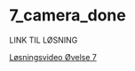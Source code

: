 # 7_camera_done

LINK TIL LØSNING 

<a href="https://cbs.cloud.panopto.eu/Panopto/Pages/Viewer.aspx?id=52ee70e2-85bc-4b06-8474-adbd01424a63
" target="_blank">Løsningsvideo Øvelse 7</a>
